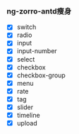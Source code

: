 ### ng-zorro-antd瘦身

- [x] switch
- [x] radio
- [x] input
- [x] input-number
- [x] select
- [x] checkbox
- [x] checkbox-group
- [x] menu
- [x] rate
- [x] tag
- [x] slider
- [x] timeline
- [x] upload
